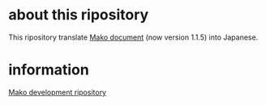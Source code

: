 # about this ripository
This ripository translate [Mako document](https://docs.makotemplates.org/en/latest/) (now version 1.1.5) into Japanese.

# information
[Mako development ripository](https://github.com/sqlalchemy/mako)

